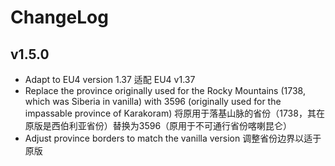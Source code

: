 # ChangeLog

## v1.5.0

- Adapt to EU4 version 1.37 适配 EU4 v1.37
- Replace the province originally used for the Rocky Mountains (1738, which was Siberia in vanilla) with 3596 (originally used for the impassable province of Karakoram) 将原用于落基山脉的省份（1738，其在原版是西伯利亚省份）替换为3596（原用于不可通行省份喀喇昆仑）
- Adjust province borders to match the vanilla version 调整省份边界以适于原版